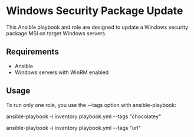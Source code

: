 # Windows Security Package Update

This Ansible playbook and role are designed to update a Windows security package MSI on target Windows servers.

## Requirements

- Ansible
- Windows servers with WinRM enabled


## Usage


To run only one role, you use the --tags option with ansible-playbook:

ansible-playbook -i inventory playbook.yml --tags "chocolatey"

ansible-playbook -i inventory playbook.yml --tags "url"
